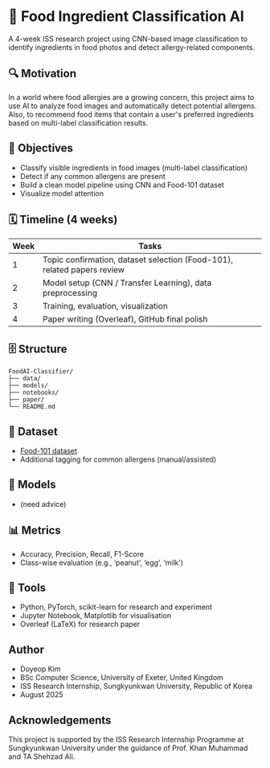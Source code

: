 # 🍱 Food Ingredient Classification AI

A 4-week ISS research project using CNN-based image classification to identify ingredients in food photos and detect allergy-related components.

## 🔍 Motivation
In a world where food allergies are a growing concern, this project aims to use AI to analyze food images and automatically detect potential allergens. Also, to recommend food items that contain a user's preferred ingredients based on multi-label classification results.

## 🎯 Objectives
- Classify visible ingredients in food images (multi-label classification)
- Detect if any common allergens are present
- Build a clean model pipeline using CNN and Food-101 dataset
- Visualize model attention

## 🗓️ Timeline (4 weeks)
| Week | Tasks |
|------|-------|
| 1 | Topic confirmation, dataset selection (Food-101), related papers review |
| 2 | Model setup (CNN / Transfer Learning), data preprocessing |
| 3 | Training, evaluation, visualization |
| 4 | Paper writing (Overleaf), GitHub final polish |

## 🗄️ Structure
```
FoodAI-Classifier/
├── data/
├── models/
├── notebooks/
├── paper/
└── README.md
```
## 📁 Dataset
- [Food-101 dataset](https://data.vision.ee.ethz.ch/cvl/datasets_extra/food-101/)
- Additional tagging for common allergens (manual/assisted)

## 🧠 Models
- (need advice)

## 📊 Metrics
- Accuracy, Precision, Recall, F1-Score
- Class-wise evaluation (e.g., ‘peanut’, ‘egg’, ‘milk’)

## 📄 Tools
- Python, PyTorch, scikit-learn for research and experiment
- Jupyter Notebook, Matplotlib for visualisation
- Overleaf (LaTeX) for research paper

## Author
- Doyeop Kim
- BSc Computer Science, University of Exeter, United Kingdom
- ISS Research Internship, Sungkyunkwan University, Republic of Korea
- August 2025

## Acknowledgements
This project is supported by the ISS Research Internship Programme at Sungkyunkwan University under the guidance of Prof. Khan Muhammad and TA Shehzad Ali.

